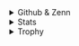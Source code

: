 <details><summary>Github & Zenn</summary><div>

## Github & Zenn
<p align="left">
  <a href="https://github.com/y-sa2shi">
    <img height="20" src="https://komarev.com/ghpvc/?username=y-sa2shi" />
  </a>
  <a href="https://github.com/y-sa2shi">
    <img height="20" src="https://img.shields.io/github/followers/y-sa2shi?label=follow&logo=github&style=flat" />
  </a>
  <a href="https://zenn.dev/keichan_15">
    <img height="20" src="https://badgen.org/img/zenn/y_satoshi/articles?style=plastic" />
  </a>
</p>

</div></details>

<details><summary>Stats</summary><div>

## Stats

![](http://github-profile-summary-cards.vercel.app/api/cards/profile-details?username=y-sa2shi&theme=nord_dark)
![](http://github-profile-summary-cards.vercel.app/api/cards/repos-per-language?username=y-sa2shi&theme=nord_dark)
![](http://github-profile-summary-cards.vercel.app/api/cards/most-commit-language?username=y-sa2shi&theme=nord_dark)
![](http://github-profile-summary-cards.vercel.app/api/cards/stats?username=y-sa2shi&theme=nord_dark)
![](http://github-profile-summary-cards.vercel.app/api/cards/productive-time?username=y-sa2shi&theme=nord_dark&utcOffset=9)

</div></details>

<details><summary>Trophy</summary><div>

## Trophy

![trophy](https://github-profile-trophy.vercel.app/?username=y-sa2shi&theme=nord)

</div></details>

